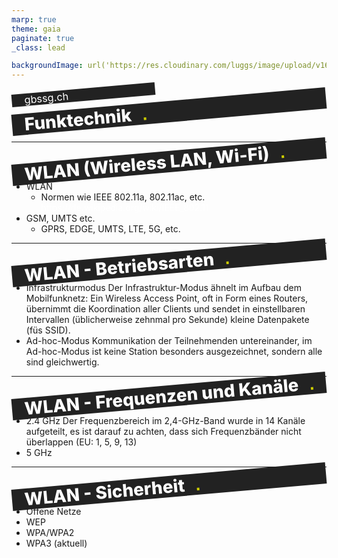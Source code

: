 ```yaml
---
marp: true
theme: gaia
paginate: true
_class: lead

backgroundImage: url('https://res.cloudinary.com/luggs/image/upload/v1634832661/GBS/bg1.png')
---
```


<!-- _backgroundImage: url('https://res.cloudinary.com/luggs/image/upload/v1622877578/GBS/gbs.jpg') 
_color: black;

_footer: ""
_paginate: false
-->

<style scoped>
h1 {
    background-color: #222;
    margin: 0;
    padding: 0 10px 0 20px;
    font-weight: 800;
    transform: rotate(-5deg);
    color: #fff;
    text-align: left;
}

h1::after {
    font-family: Arial, Helvetica, sans-serif;
    bottom: 0;
    color: #CCCC00;
    content: '.';
    position: absolute;
    margin-left: 25px;
    transform: translate(-100%, 0);
}

h3 {
    background-color: #222;
    margin: 0;
    padding: 0 10px 0 20px;
    font-weight: 400;
    transform: rotate(-5deg);
    color: #fff;
    text-align: left;
    width: 200px;
}

a {
    color: #fff;
    text-decoration: none;
}



</style>

### gbssg.ch

# Funktechnik

<br> 




---
# WLAN (Wireless LAN, Wi-Fi)

- WLAN
    - Normen wie IEEE 802.11a, 802.11ac, etc. https://de.wikipedia.org/wiki/IEEE_802.11
- GSM, UMTS etc.
    - GPRS, EDGE, UMTS, LTE, 5G, etc.




---

# WLAN - Betriebsarten

- Infrastrukturmodus
    Der Infrastruktur-Modus ähnelt im Aufbau dem Mobilfunknetz: Ein Wireless Access Point, oft in Form eines Routers, übernimmt die Koordination aller Clients und sendet in einstellbaren Intervallen (üblicherweise zehnmal pro Sekunde) kleine Datenpakete (füs SSID).
- Ad-hoc-Modus
    Kommunikation der Teilnehmenden untereinander, im Ad-hoc-Modus ist keine Station besonders ausgezeichnet, sondern alle sind gleichwertig.

---
# WLAN - Frequenzen und Kanäle

- 2.4 GHz
    Der Frequenzbereich im 2,4-GHz-Band wurde in 14 Kanäle aufgeteilt, es ist darauf zu achten, dass sich Frequenzbänder nicht überlappen (EU: 1, 5, 9, 13)
- 5 GHz

---
# WLAN - Sicherheit

- Offene Netze
- WEP
- WPA/WPA2
- WPA3 (aktuell)






